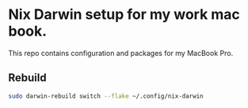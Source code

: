 # Nix Darwin setup for my work mac book.

This repo contains configuration and packages for my MacBook Pro.

## Rebuild

```sh
sudo darwin-rebuild switch --flake ~/.config/nix-darwin
```
